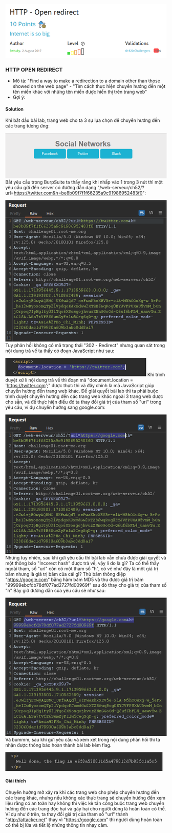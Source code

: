 ![](media/image.png)
### HTTP OPEN REDIRECT
* Mô tả: "Find a way to make a redirection to a domain other than those showed on the web page" - "Tìm cách thực hiện chuyển hướng đến một tên miền khác với những tên miền được hiển thị trên trang web"
* Gợi ý: 
#### Solution
Khi bắt đầu bài lab, trang web cho ta 3 sự lựa chọn để chuyển hướng đến các trang tương ứng:

![](media/image-1.png)
Bắt yêu cầu trong BurpSuite ta thấy rằng khi nhấp vào 1 trong 3 nút thì một yêu cầu gửi đến server có đường dẫn dạng "/web-serveur/ch52/?url=https://twitter.com&h=be8b09f7f1f66235a9c91986952483f0":

![](media/image-2.png)
Tuy phản hồi không có mã trạng thái "302 - Redirect" nhưng quan sát trong nội dung trả về ta thấy có đoạn JavaScript như sau:

![](media/image-3.png)
Khi trình duyệt xử lí nội dung trả về thì đoạn mã "document.location = 'https://twitter.com';" được thực thi và đây chính là mã JavaScript giúp chuyển hướng đến trang web khác.
Để giải quyết bài lab thì ta phải buộc trình duyệt chuyển hướng đến các trang web khác ngoài 3 trang web được cho sẵn, và để thực hiện điều đó ta thay đổi giá trị của tham số "url" trong yêu cầu, ví dụ chuyển hướng sang google.com:

![](media/image-4.png)
Nhưng tuy nhiên, sau khi gửi yêu cầu thì bài lab vẫn chưa được giải quyết và một thông báo "Incorect hash" được trả về, vậy lí do là gì? Ta có thể thấy ngoài tham, số "url" còn có một tham số "h", có vẻ như đây là một giá trị băm nhưng là giá trị băm của cái gì? 
Thử băm thông điệp "https://google.com" bằng hàm băm MD5 và thu được giá trị băm "99999ebcfdb78df077ad2727fd00969f" sau đó thay cho giá trị của tham số "h"
Bây giờ đường dẫn của yêu cầu sẽ như sau:

![](media/image-5.png)
Và bummm, sau khi gửi yêu cầu và xem xét trong nội dung phản hồi thì ta nhận được thông báo hoàn thành bài lab kèm flag.

![](media/image-6.png)
#### Giải thích
Chuyển hướng mở xảy ra khi các trang web cho phép chuyển hướng đến các trang khác, nhưng nếu không xác thực trang sẽ chuyển hướng đến xem liệu rằng có an toàn hay không thì việc kẻ tấn công buộc trang web chuyển hướng đến các trang độc hại và gây hại cho người dùng là hoàn toàn có thể. Ví dụ như ở trên, ta thay đổi giá trị của tham số "url" thành "http://attacker.net" thay vì "https://google.com" thì người dùng hoàn toàn có thể bị lừa và tiết lộ những thông tin nhạy cảm.